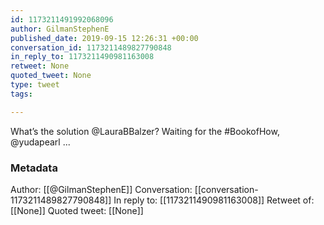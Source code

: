 ```yaml
---
id: 1173211491992068096
author: GilmanStephenE
published_date: 2019-09-15 12:26:31 +00:00
conversation_id: 1173211489827790848
in_reply_to: 1173211490981163008
retweet: None
quoted_tweet: None
type: tweet
tags:

---
```


What’s the solution @LauraBBalzer? Waiting for the #BookofHow, @yudapearl ...

### Metadata

Author: [[@GilmanStephenE]]
Conversation: [[conversation-1173211489827790848]]
In reply to: [[1173211490981163008]]
Retweet of: [[None]]
Quoted tweet: [[None]]
